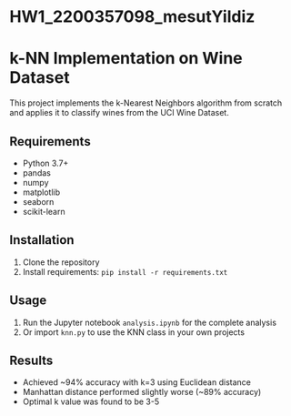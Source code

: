 # HW1_2200357098_mesutYildiz

# k-NN Implementation on Wine Dataset

This project implements the k-Nearest Neighbors algorithm from scratch and applies it to classify wines from the UCI Wine Dataset.

## Requirements
- Python 3.7+
- pandas
- numpy
- matplotlib
- seaborn
- scikit-learn

## Installation
1. Clone the repository
2. Install requirements: `pip install -r requirements.txt`

## Usage
1. Run the Jupyter notebook `analysis.ipynb` for the complete analysis
2. Or import `knn.py` to use the KNN class in your own projects

## Results
- Achieved ~94% accuracy with k=3 using Euclidean distance
- Manhattan distance performed slightly worse (~89% accuracy)
- Optimal k value was found to be 3-5
